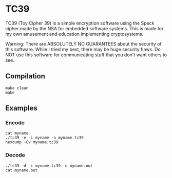 # TC39

TC39 (Toy Cipher 39) is a simple encryption software using the Speck cipher made by the NSA for embedded software systems. This is made for my own amusement and education implementing cryptosystems.

Warning: There are ABSOLUTELY NO GUARANTEES about the security of this software. While I tried my best, there may be huge security flaws. Do NOT use this software for communicating stuff that you don't want others to see.

## Compilation

```
make clean
make
```

## Examples

### Encode
```
cat myname
./tc39 -e -i myname -o myname.tc39
hexdump -Cv myname.tc39
```
### Decode
```
./tc39 -d -i myname.tc39 -o myname.out
cat myname.out
```

